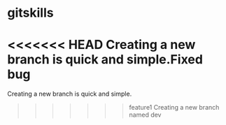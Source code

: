# gitskills
<<<<<<< HEAD
Creating a new branch is quick and simple.Fixed bug
=======
Creating a new branch is quick and simple.
>>>>>>> feature1
Creating a new branch named dev